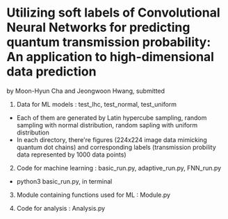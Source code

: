 # Utilizing soft labels of Convolutional Neural Networks for predicting quantum transmission probability: An application to high-dimensional data prediction

by Moon-Hyun Cha and Jeongwoon Hwang, submitted

1. Data for ML models : test_lhc, test_normal, test_uniform
* Each of them are generated by Latin hypercube sampling, random sampling with normal distribution, random sapling with uniform distribution
* In each directory, there're figures (224x224 image data mimicking quantum dot chains) and corresponding labels (transmission probility data represented by 1000 data points)

2. Code for machine learning : basic_run.py, adaptive_run.py, FNN_run.py
* python3 basic_run.py, in terminal

3. Module containing functions used for ML : Module.py
 
4. Code for analysis : Analysis.py

